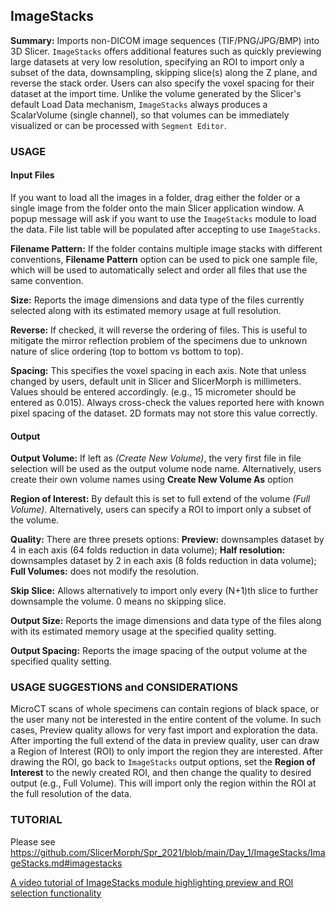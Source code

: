 ## ImageStacks
**Summary:** Imports non-DICOM image sequences (TIF/PNG/JPG/BMP) into 3D Slicer. `ImageStacks` offers additional features such as quickly previewing large datasets at very low resolution, specifying an ROI to import only a subset of the data, downsampling, skipping slice(s) along the Z plane, and reverse the stack order. Users can also specify the voxel spacing for their dataset at the import time. Unlike the volume generated by the Slicer's default Load Data mechanism, `ImageStacks` always produces a ScalarVolume (single channel), so that volumes can be immediately visualized or can be processed with `Segment Editor`.

### USAGE

#### Input Files
If you want to load all the images in a folder, drag either the folder or a single image from the folder onto the main Slicer application window. A popup message will ask if you want to use the `ImageStacks` module to load the data. File list table will be populated after accepting to use `ImageStacks`.

**Filename Pattern:** If the folder contains multiple image stacks with different conventions, **Filename Pattern** option can be used to pick one sample file, which will be used to automatically select and order all files that use the same convention.   

**Size:** Reports the image dimensions and data type of the files currently selected along with its estimated memory usage at full resolution.

**Reverse:** If checked, it will reverse the ordering of files. This is useful to mitigate the mirror reflection problem of the specimens due to unknown nature of slice ordering (top to bottom vs bottom to top).

**Spacing:** This specifies the voxel spacing in each axis. Note that unless changed by users, default unit in Slicer and SlicerMorph is millimeters. Values should be entered accordingly. (e.g., 15 micrometer should be entered as 0.015). Always cross-check the values reported here with known pixel spacing of the dataset. 2D formats may not store this value correctly.  

#### Output

**Output Volume:** If left as _(Create New Volume)_, the very first file in file selection will be used as the output volume node name. Alternatively, users create their own volume names using **Create New Volume As** option

**Region of Interest:** By default this is set to full extend of the volume _(Full Volume)_. Alternatively, users can specify a ROI to import only a subset of the volume.

**Quality:** There are three presets options: **Preview:** downsamples dataset by 4 in each axis (64 folds reduction in data volume); **Half resolution:** downsamples dataset by 2 in each axis (8 folds reduction in data volume); **Full Volumes:** does not modify the resolution. 

**Skip Slice:** Allows alternatively to import only every (N+1)th slice to further downsample the volume. 0 means no skipping slice. 

**Output Size:** Reports the image dimensions and data type of the files along with its estimated memory usage at the specified quality setting.

**Output Spacing:** Reports the image spacing of the output volume at the specified quality setting.

### USAGE SUGGESTIONS and CONSIDERATIONS
MicroCT scans of whole specimens can contain regions of black space, or the user many not be interested in the entire content of the volume. In such cases, Preview quality allows for very fast import and exploration the data. After importing the full extend of the data in preview quality, user can draw a Region of Interest (ROI) to only import the region they are interested. After drawing the ROI, go back to `ImageStacks` output options, set the **Region of Interest** to the newly created ROI, and then change the quality to desired output (e.g., Full Volume). This will import only the region within the ROI at the full resolution of the data. 

### TUTORIAL
Please see https://github.com/SlicerMorph/Spr_2021/blob/main/Day_1/ImageStacks/ImageStacks.md#imagestacks

[A video tutorial of ImageStacks module highlighting preview and ROI selection functionality](https://youtu.be/TkY15V9OGW8)



